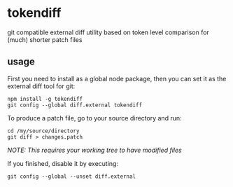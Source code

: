 # tokendiff
git compatible external diff utility based on token level comparison for (much) shorter patch files

## usage

First you need to install as a global node package, then you can set it as the external diff tool for git:
```
npm install -g tokendiff
git config --global diff.external tokendiff
```

To produce a patch file, go to your source directory and run:
```
cd /my/source/directory
git diff > changes.patch
```
*NOTE: This requires your working tree to have modified files*

If you finished, disable it by executing:
```
git config --global --unset diff.external
```
